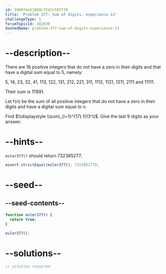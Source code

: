 ```yaml
---
id: 5900f4e51000cf542c50fff8
title: 'Problem 377: Sum of digits, experience 13'
challengeType: 5
forumTopicId: 302039
dashedName: problem-377-sum-of-digits-experience-13
---
```


# --description--

There are 16 positive integers that do not have a zero in their digits and that have a digital sum equal to 5, namely:

5, 14, 23, 32, 41, 113, 122, 131, 212, 221, 311, 1112, 1121, 1211, 2111 and 11111.

Their sum is 17891.

Let f(n) be the sum of all positive integers that do not have a zero in their digits and have a digital sum equal to n.

Find $\\displaystyle \\sum\_{i=1}^{17} f(13^i)$. Give the last 9 digits as your answer.

# --hints--

`euler377()` should return 732385277.

```js
assert.strictEqual(euler377(), 732385277);
```

# --seed--

## --seed-contents--

```js
function euler377() {
  return true;
}

euler377();
```

# --solutions--

```js
// solution required
```
